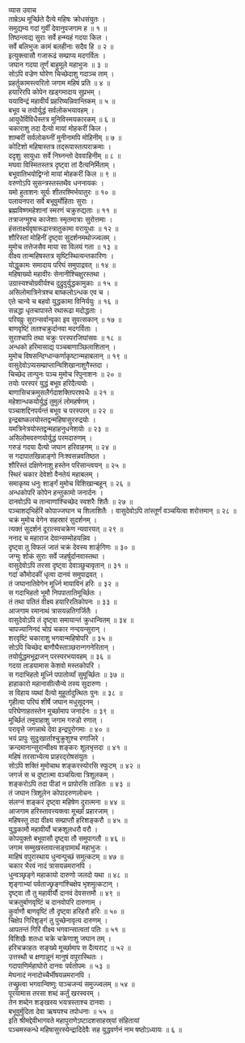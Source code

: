 व्यास उवाच  
ताम्रेऽथ मूर्च्छिते दैत्ये महिषः क्रोधसंयुतः ।  
समुद्यम्य गदां गुर्वीं देवानुपजगाम ह ॥ १ ॥  
तिष्ठन्त्वद्य सुराः सर्वे हन्म्यहं गदया किल ।  
सर्वे बलिभुजः कामं बलहीनाः सदैव हि ॥ २ ॥  
इत्युक्त्वासौ गजारूढं सम्प्राप्य मदगर्वितः ।  
जघान गदया तूर्णं बाहुमूले महाभुजः ॥ ३ ॥  
सोऽपि वज्रेण घोरेण चिच्छेदाशु गदाञ्च ताम् ।  
प्रहर्तुकामस्त्वरितो जगाम महिषं प्रति ॥ ४ ॥  
हयारिरपि कोपेन खड्गमादाय सुप्रभम् ।  
ययाविन्द्रं महावीर्यं प्रहरिष्यन्निवान्तिकम् ॥ ५ ॥  
बभूव च तयोर्युद्धं सर्वलोकभयावहम् ।  
आयुधैर्विविधैस्तत्र मुनिविस्मयकारकम् ॥ ६ ॥  
चकाराशु तदा दैत्यो मायां मोहकरीं किल ।  
शाम्बरीं सर्वलोकघ्नीं मुनीनामपि मोहिनीम् ॥ ७ ॥  
कोटिशो महिषास्तत्र तद्‌रूपास्तत्पराक्रमाः ।  
ददृशुः सायुधाः सर्वे निघ्नन्तो देववाहिनीम् ॥ ८ ॥  
मघवा विस्मितस्तत्र दृष्ट्वा तां दैत्यनिर्मिताम् ।  
बभूवातिभयोद्विग्नो मायां मोहकरीं किल ॥ ९ ॥  
वरुणोऽपि सुसन्त्रस्तस्तथैव धननायकः ।  
यमो हुताशनः सूर्यः शीतरश्मिर्भयातुरः ॥ १० ॥  
पलायनपरा सर्वे बभूवुर्मोहिताः सुराः ।  
ब्रह्मविष्णमहेशानां स्मरणं चक्रुरुद्यताः ॥ ११ ॥  
तत्राजग्मुश्च काजेशाः स्मृतमात्राः सुरोत्तमाः ।  
हंसतार्क्ष्यवृषारूढास्त्रातुकामा वरायुधाः ॥ १२ ॥  
शौरिस्तां मोहिनीं दृष्ट्वा सुदर्शनमथोज्ज्वलम् ।  
मुमोच तत्तेजसैव माया सा विलयं गता ॥ १३ ॥  
वीक्ष्य तान्महिषस्तत्र सृष्टिस्थित्यन्तकारिणः ।  
योद्धुकामः समादाय परिघं समुपाद्रवत् ॥ १४ ॥  
महिषाख्यो महावीरः सेनानीश्चिक्षुरस्तथा ।  
उग्रास्यश्चोग्रवीर्यश्च दुद्रुवुर्युद्धकामुकाः ॥ १५ ॥  
असिलोमात्रिनेत्रश्च बाष्कलोऽन्धक एव च ।  
एते चान्ये च बहवो युद्धकामा विनिर्ययुः ॥ १६ ॥  
सन्नद्धा धृतचापास्ते रथारूढा मदोद्धताः ।  
परिवव्रुः सुरान्सर्वान्वृका इव सुवत्सकान् ॥ १७ ॥  
बाणवृष्टिं ततश्चक्रुर्दानवा मदगर्विताः ।  
सुराश्चापि तथा चक्रुः परस्परजिघांसवः ॥ १८ ॥  
अन्धको हरिमासाद्य पञ्चबाणाञ्छिलाशितान् ।  
मुमोच विषसन्दिग्धान्कर्णाकृष्टान्महाबलान् ॥ १९ ॥  
वासुदेवोऽप्यसम्प्राप्तान्विशिखानाशुगैस्तदा ।  
चिच्छेद तान्पुनः पञ्च मुमोच रिपुनाशनः ॥ २० ॥  
तयोः परस्परं युद्धं बभूव हरिदैत्ययोः ।  
बाणासिचक्रमुसलैर्गदाशक्तिपरश्वधैः ॥ २१ ॥  
महेशान्धकयोर्युद्धं तुमुलं लोमहर्षणम् ।  
पञ्चाशद्दिनपर्यन्तं बभूव च परस्परम् ॥ २२ ॥  
इन्द्रबाष्कलयोस्तद्वन्महिषासुररुद्रयोः ।  
यमत्रिनेत्रयोस्तद्वन्महाहनुधनेशयोः ॥ २३ ॥  
असिलोमवरुणयोर्युद्धं परमदारुणम् ।  
गरुडं गदया दैत्यो जघान हरिवाहनम् ॥ २४ ॥  
स गदापातखिन्नाङ्गो निःश्वसन्नवतिष्ठत ।  
शौरिस्तं दक्षिणेनाशु हस्तेन परिसान्त्वयन् ॥ २५ ॥  
स्थिरं चकार देवेशो वैनतेयं महाबलम् ।  
समाकृष्य धनुः शार्ङ्गं मुमोच विशिखान्बहून् ॥ २६ ॥  
अन्धकोपरि कोपेन हन्तुकामो जनार्दनः ।  
दानवोऽपि च तान्वाणांश्चिच्छेद स्वशरैः शितैः ॥ २७ ॥  
पञ्चाशद्‌भिर्हरिं कोपाज्जघान च शिलाशितैः ।
वासुदेवोऽपि तांस्तूर्णं वञ्चयित्वा शरोत्तमान् ॥ २८ ॥  
चक्रं मुमोच वेगेन सहस्रारं सुदर्शनम् ।  
त्यक्तं सुदर्शनं दूरात्स्वचक्रेण न्यवारयत् ॥ २९ ॥  
ननाद च महाराज देवान्सम्मोहयन्निव ।  
दृष्ट्वा तु विफलं जातं चक्रं देवस्य शार्ङ्‌गिणः ॥ ३० ॥  
जग्मुः शोकं सुराः सर्वे जहर्षुर्दानवास्तथा ।  
वासुदेवोऽपि तरसा दृष्ट्वा देवाञ्छुचावृतान् ॥ ३१ ॥  
गदां कौमोदकीं धृत्वा दानवं समुपाद्रवत् ।  
तं जघानातिवेगेन मूर्ध्नि मायाविनं हरिः ॥ ३२ ॥  
स गदाभिहतो भूमौ निपपातातिमूर्च्छितः ।  
तं तथा पतितं वीक्ष्य हयारिरतिकोपनः ॥ ३३ ॥  
आजगाम रमानाथं त्रासयन्नतिगर्जितैः ।  
वासुदेवोऽपि तं दृष्ट्वा समायान्तं क्रुधान्वितम् ॥ ३४ ॥  
चापज्यानिनदं चोग्रं चकार नन्दयन्सुरान् ।  
शरवृष्टिं चकाराशु भगवान्महिषोपरि ॥ ३५ ॥  
सोऽपि चिच्छेद बाणौघैस्ताञ्छरान्गगनेरितान् ।  
तयोर्युद्धमभूद्राजन् परस्परभयावहम् ॥ ३६ ॥  
गदया ताडयामास केशवो मस्तकोपरि ।  
स गदाभिहतो मूर्ध्नि पपातोर्व्यां सुमूर्च्छितः ॥ ३७ ॥  
हाहाकारो महानासीत्सैन्ये तस्य सुदारुणः ।  
स विहाय व्यथां दैत्यो मुहूर्तादुत्थितः पुनः ॥ ३८ ॥  
गृहीत्वा परिघं शीर्षे जघान मधुसूदनम् ।  
परिघेणाहतस्तेन मूर्च्छामाप जनार्दनः ॥ ३९ ॥  
मूर्च्छितं तमुवाहाशु जगाम गरुडो रणात् ।  
परावृत्ते जगन्नाथे देवा इन्द्रपुरोगमाः ॥ ४० ॥  
भयं प्रापुः सुदुःखार्ताश्चुक्रुशुश्च रणाजिरे ।  
क्रन्दमानान्सुरान्वीक्ष्य शङ्करः शूलभृत्तदा ॥ ४१ ॥  
महिषं तरसाभ्येत्य प्राहरद्‌रोषसंयुतः ।  
सोऽपि शक्तिं मुमोचाथ शङ्करस्योरसि स्फुटम् ॥ ४२ ॥  
जगर्ज स च दुष्टात्मा वञ्चयित्वा त्रिशूलकम् ।  
शङ्करोऽपि तदा पीडां न प्रापोरसि ताडितः ॥ ४३ ॥  
तं जघान त्रिशूलेन कोपादरुणलोचनः ।  
संलग्नं शङ्करं दृष्ट्वा महिषेण दुरात्मना ॥ ४४ ॥  
आजगाम हरिस्तावत्त्यक्त्वा मूर्च्छां प्रहारजाम् ।  
महिषस्तु तदा वीक्ष्य सम्प्राप्तौ हरिशङ्करौ ॥ ४५ ॥  
युद्धकामौ महावीर्यो चक्रशूलधरौ वरौ ।  
कोपयुक्तो बभूवासौ दृष्ट्वा तौ समुपागतौ ॥ ४६ ॥  
जगाम सम्मुखस्तावत्सङ्ग्रामार्थं महाभुजः ।  
माहिषं वपुरास्थाय धुन्वन्पुच्छं समुत्कटम् ॥ ४७ ॥  
चकार भैरवं नादं त्रासयन्नमरानपि ।  
धुन्वञ्छृङ्गे महाकायो दारुणो जलदो यथा ॥ ४८ ॥  
शृङ्गाभ्यां पर्वताज्छृङ्गांश्चिक्षेप भृशमुत्कटान् ।  
दृष्ट्वा तौ तु महावीर्यौ दानवं देवसत्तमौ ॥ ४९ ॥  
चक्रतुर्बाणवृष्टिं च दानवोपरि दारुणाम् ।  
कुर्वाणौ बाणवृष्टिं तौ दृष्ट्वा हरिहरौ हरिः ॥ ५० ॥  
चिक्षेप गिरिशृङ्गं तु पुच्छेनावृत्य दारुणम् ।  
आपतन्तं गिरिं वीक्ष्य भगवान्सात्वतां पतिः ॥ ५१ ॥  
विशिखैः शतधा चक्रे चक्रेणाशु जघान तम् ।  
हरिचक्राहतः सङ्ख्ये मूर्च्छामाप स दैत्यराट् ॥ ५२ ॥  
उत्तस्थौ च क्षणान्नूनं मानुषं वपुरास्थितः ।  
गदापाणिर्महाघोरो दानवः पर्वतोपमः ॥ ५३ ॥  
मेघनादं ननादोच्चैर्भीषयन्नमरानपि ।  
तच्छ्रुत्वा भगवान्विष्णुः पाञ्चजन्यं समुज्ज्वलम् ॥ ५४ ॥  
पूरयामास तरसा शब्दं कर्तुं खरस्वरम् ।  
तेन शब्देन शङ्खस्य भयत्रस्ताश्च दानवाः ।  
बभूवुर्मुदिता देवा ऋषयश्च तपोधनाः ॥ ५५ ॥  
इति श्रीमद्देवीभागवते महापुराणेऽष्टादशसाहस्र्यां संहितायां  
पञ्चमस्कन्धे महिषासुरस्येन्द्रादिदेवैः सह युद्धवर्णनं नाम षष्ठोऽध्यायः ॥ ६ ॥
